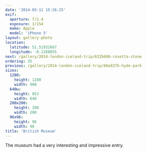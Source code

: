 ```yaml
---
date: '2014-03-11 15:26:25'
exif:
  aperture: f/2.4
  exposure: 1/154
  make: Apple
  model: 'iPhone 5'
layout: gallery-photo
location:
  latitude: 51.51931667
  longitude: -0.1268055
next: /gallery/2014-london-iceland-trip/632b686-rosetta-stone
ordering: 35
previous: /gallery/2014-london-iceland-trip/66e837b-hyde-park
sizes:
  1280:
    height: 1280
    width: 960
  640w:
    height: 853
    width: 640
  200x200:
    height: 200
    width: 200
  96x96:
    height: 96
    width: 96
title: 'British Museum'
---
```


The museum had a very interesting and impressive entry.
